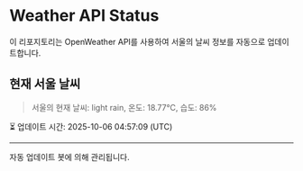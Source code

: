 
# Weather API Status

이 리포지토리는 OpenWeather API를 사용하여 서울의 날씨 정보를 자동으로 업데이트합니다.

## 현재 서울 날씨
> 서울의 현재 날씨: light rain, 온도: 18.77°C, 습도: 86%

⏳ 업데이트 시간: 2025-10-06 04:57:09 (UTC)

---
자동 업데이트 봇에 의해 관리됩니다.
